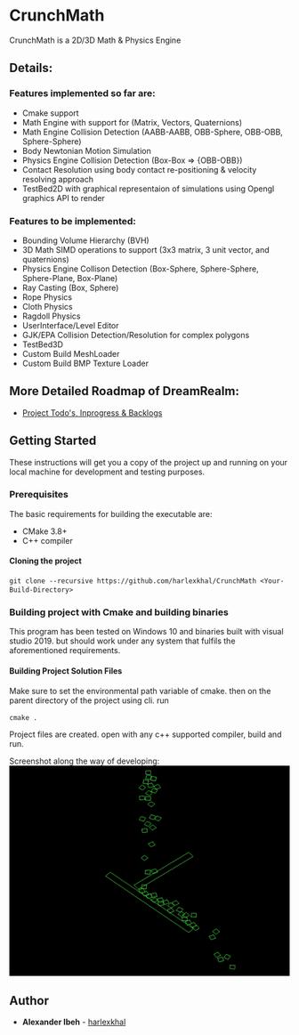 # CrunchMath
CrunchMath is a 2D/3D Math & Physics Engine

## Details:
### Features implemented so far are:
* Cmake support
* Math Engine with support for (Matrix, Vectors, Quaternions)
* Math Engine Collision Detection (AABB-AABB, OBB-Sphere, OBB-OBB, Sphere-Sphere)
* Body Newtonian Motion Simulation
* Physics Engine Collision Detection (Box-Box => {OBB-OBB})
* Contact Resolution using body contact re-positioning & velocity resolving approach 
* TestBed2D with graphical representaion of simulations using Opengl graphics API to render

### Features to be implemented:
* Bounding Volume Hierarchy (BVH)
* 3D Math SIMD operations to support (3x3 matrix, 3 unit vector, and quaternions)
* Physics Engine Collison Detection (Box-Sphere, Sphere-Sphere, Sphere-Plane, Box-Plane) 
* Ray Casting (Box, Sphere)
* Rope Physics
* Cloth Physics
* Ragdoll Physics
* UserInterface/Level Editor
* GJK/EPA Collision Detection/Resolution for complex polygons
* TestBed3D
* Custom Build MeshLoader
* Custom Build BMP Texture Loader

## More Detailed Roadmap of DreamRealm:
* [Project Todo's, Inprogress & Backlogs](https://github.com/users/harlexkhal/projects/1)

## Getting Started
These instructions will get you a copy of the project up and running on your local machine for development and testing purposes.

### Prerequisites
The basic requirements for building the executable are:

* CMake 3.8+
* C++ compiler

#### Cloning the project
```
git clone --recursive https://github.com/harlexkhal/CrunchMath <Your-Build-Directory>
```

### Building project with Cmake and building binaries
This program has been tested on Windows 10 and binaries built with visual studio 2019. but should work under any system that fulfils the aforementioned requirements.

#### Building Project Solution Files
Make sure to set the environmental path variable of cmake. then on the parent directory of the project using cli. run

```
cmake .
```
Project files are created. open with any c++ supported compiler, build and run.

Screenshot along the way of developing:
![Demo.gif](Resources/Branding/Demo.gif)

## Author
* **Alexander Ibeh** - [harlexkhal](https://github.com/harlexkhal)

